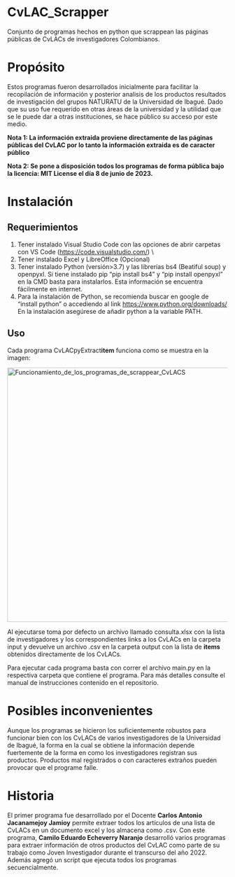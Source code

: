 # CvLAC_Scrapper
Conjunto de programas hechos en python que scrappean las páginas públicas de CvLACs de investigadores Colombianos.

<h1>Propósito</h1>
Estos programas fueron desarrollados inicialmente para facilitar la recopilación de información y posterior analisis de los productos resultados de investigación del grupos NATURATU de la Universidad de Ibagué. Dado que su uso fue requerido en otras áreas de la universidad y la utilidad que se le puede dar a otras instituciones, se hace público su acceso por este medio. 

<b>Nota 1: La información extraida proviene directamente de las páginas públicas del CvLAC por lo tanto la información extraida es de caracter público</b>

<b>Nota 2: Se pone a disposición todos los programas de forma pública bajo la licencia: MIT License el día 8 de junio de 2023.</b>

<h1>Instalación</h1>
<h2>Requerimientos</h2>

1. Tener instalado Visual Studio Code con las opciones de abrir carpetas con VS Code (https://code.visualstudio.com/) \\
2. Tener instalado Excel y LibreOffice (Opcional)
3. Tener instalado Python (versión>3.7) y las librerías bs4 (Beatiful soup) y openpyxl. Si tiene instalado pip “pip install bs4” y “pip install openpyxl” en la CMD basta para instalarlos. Esta información se encuentra fácilmente en internet.
4. Para la instalación de Python, se recomienda buscar en google de “install python” o accediendo al link https://www.python.org/downloads/
En la instalación asegúrese de añadir python a la variable PATH.


<h2>Uso</h2>

Cada programa CvLACpyExtract<b color="Blue">item</b> funciona como se muestra en la imagen:

<img width="581" alt="Funcionamiento_de_los_programas_de_scrappear_CvLACS" src="https://github.com/CamiloEEN/CvLAC_Scrapper/assets/88359710/40ac5cc7-e39a-49bc-b236-12bc066ac041">

Al ejecutarse toma por defecto un archivo llamado consulta.xlsx con la lista de investigadores y los correspondientes links a los CvLACs en la carpeta input y devuelve un archivo .csv en la carpeta output con la lista de <b color="Blue">items</b> obtenidos directamente de los CvLACs.

Para ejecutar cada programa basta con correr el archivo main.py en la respectiva carpeta que contiene el programa. Para más detalles consulte el manual de instrucciones contenido en el repositorio.

<h1>Posibles inconvenientes</h1>

Aunque los programas se hicieron los suficientemente robustos para funcionar bien con los CvLACs de varios investigadores de la Universidad de Ibagué, la forma en la cual se obtiene la información depende fuertemente de la forma en como los investigadores registran sus productos. Productos mal registrados o con caracteres extraños pueden provocar que el programe falle. 

<h1>Historia</h1>
El primer programa fue desarrollado por el Docente <b>Carlos Antonio Jacanamejoy Jamioy</b> permite extraer todos los artículos de una lista de CvLACs en un documento excel y los almacena como .csv. Con este programa, <b>Camilo Eduardo Echeverry Naranjo</b> desarrolló varios programas para extraer información de otros productos del CvLAC como parte de su trabajo como Joven Investigador durante el transcurso del año 2022. Además agregó un script que ejecuta todos los programas secuencialmente.



